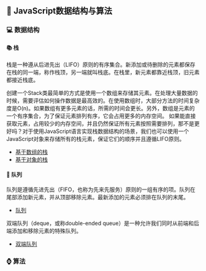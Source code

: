 ## 🗽 JavaScript数据结构与算法

### 💻 数据结构
#### 📚 栈
栈是一种遵从后进先出（LIFO）原则的有序集合。新添加或待删除的元素都保存在栈的同一端，称作栈顶，另一端就叫栈底。在栈里，新元素都靠近栈顶，旧元素都接近栈底。

创建一个Stack类最简单的方式是使用一个数组来存储其元素。在处理大量数据的时候，需要评估如何操作数据是最高效的。在使用数组时，大部分方法的时间复杂度是O(n)。如果数组有更多元素的话，所需的时间会更长。另外，数组是元素的一个有序集合，为了保证元素排列有序，它会占用更多的内存空间。
如果能直接获取元素，占用较少的内存空间，并且仍然保证所有元素按照需要排列，那不是更好吗？对于使用JavaScript语言实现栈数据结构的场景，我们也可以使用一个JavaScript对象来存储所有的栈元素，保证它们的顺序并且遵循LIFO原则。
- [基于数组的栈](data-structures/stack/stack-array.js)
- [基于对象的栈](data-structures/stack/stack-object.js)

#### 🧮 队列

队列是遵循先进先出（FIFO，也称为先来先服务）原则的一组有序的项。队列在尾部添加新元素，并从顶部移除元素。最新添加的元素必须排在队列的末尾。
- [队列](data-structures/queue/queue.js)

双端队列（deque，或称double-ended queue）是一种允许我们同时从前端和后端添加和移除元素的特殊队列。
- [双端队列](data-structures/queue/deque.js)

### ⌚️ 算法